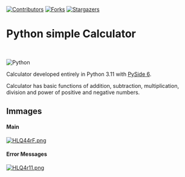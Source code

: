 [![Contributors][contributors-shield]][contributors-url]
[![Forks][forks-shield]][forks-url]
[![Stargazers][stars-shield]][stars-url]

<h1>Python simple Calculator</h1>
<br>

![Python](https://img.shields.io/badge/python-3670A0?style=for-the-badge&logo=python&logoColor=ffdd54)

Calculator developed entirely in Python 3.11 with [PySide 6](https://pypi.org/project/PySide6/).

Calculator has basic functions of addition, subtraction, multiplication, division and power of positive and negative numbers.

## Immages
<h4>Main</h4>
<div class="align-center">
  <a href="https://freeimage.host/"><img src="https://iili.io/HLQ44rF.png" alt="HLQ44rF.png" border="0"></a>
</div>

<h4>Error Messages</h4>
<div class="align-center">
  <a href="https://freeimage.host/"><img src="https://iili.io/HLQ4r11.png" alt="HLQ4r11.png" border="0"></a>
</div>

<!-- MARKDOWN LINKS & IMAGES -->
<!-- https://www.markdownguide.org/basic-syntax/#reference-style-links -->
[contributors-shield]: https://img.shields.io/github/contributors/RuanGemmer/calculator.svg?style=for-the-badge
[contributors-url]: https://github.com/RuanGemmer/calculator/graphs/contributors
[forks-shield]: https://img.shields.io/github/forks/RuanGemmer/calculator.svg?style=for-the-badge
[forks-url]: https://github.com/RuanGemmer/calculator/network/members
[stars-shield]: https://img.shields.io/github/stars/RuanGemmer/calculator.svg?style=for-the-badge
[stars-url]: https://github.com/RuanGemmer/calculator/stargazers
